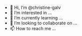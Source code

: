 - 👋 Hi, I’m @christine-galv
- 👀 I’m interested in ...
- 🌱 I’m currently learning ...
- 💞️ I’m looking to collaborate on ...
- 📫 How to reach me ...

<!---
christine-galv/christine-galv is a ✨ special ✨ repository because its `README.md` (this file) appears on your GitHub profile.
You can click the Preview link to take a look at your changes.
--->
